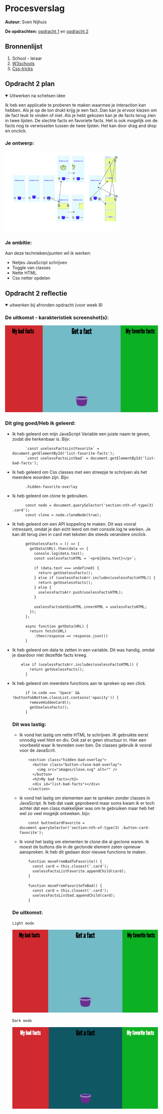 # Procesverslag
**Auteur:** Sven Nijhuis

**De opdrachten:** [opdracht 1](https://svennijhuis.github.io/Animtion-Jordan-logo/) en [opdracht 2](https://github.com/svennijhuis/interaction---Api)

## Bronnenlijst
  1. School - leraar
  2. [W3schools](https://www.w3schools.com/)
  3. [Css-tricks](https://css-tricks.com/)

## Opdracht 2 plan

<details open>
  <summary>Uitwerken na schetsen idee</summary>

  Ik heb een applicatie te proberen te maken waarmee je interaction kan hebben. Als je op de ton drukt krijg je een fact. Dan kan je ervoor kiezen om de fact leuk te vinden of niet. Als je hebt gekozen kan je de facts terug zien in twee lijsten. De slechte facts en favoriete facts. Het is ook mogelijk om de facts nog te verwisselen tussen de twee lijsten. Het kan door drag and drop en onclick.


  ### Je ontwerp:
  <img src="https://github.com/svennijhuis/interaction---Api/blob/main/images/wireflow-01.jpg" width="375px" alt="ontwerp opdracht 2">


  ### Je ambitie: 
  Aan deze technieken/punten wil ik werken:
  - Netjes JavaScript schrijven
  - Toggle van classes
  - Nette HTML
  - Css netter opdelen
</details>


## Opdracht 2 reflectie

<details open>
  <summary>uitwerken bij afronden opdracht (voor week 8)</summary>

  ### De uitkomst - karakteristiek screenshot(s):

  ![](https://github.com/svennijhuis/interaction---Api/blob/main/images/light-mode.png)


  ### Dit ging goed/Heb ik geleerd: 
* Ik heb geleerd om mijn JavaScript Variable een juiste naam te geven, zodat die herkenbaar is. Bijv: 

            `const uselessFactsListFavorite` = document.getElementById('list-favorite-facts');
            `const uselessFactsListbad` = document.getElementById('list-bad-facts');

* Ik heb geleerd om Css classes met een streepje te schrijven als het meerdere woorden zijn. Bijv:

            .hidden-favorite-overlay 

* Ik heb geleerd om clone te gebruiken.

            const node = document.querySelector('section:nth-of-type(3) .card');
            const clone = node.cloneNode(true);

* Ik heb geleerd om een API koppeling te maken. Dit was vooral intressant, omdat je dan echt leerd om met console.log te werken. Je kan dit terug zien in card met teksten die steeds verandere onclick.

            getUselessFacts = () => {
              getData(URL).then(data => {
                console.log(data.text);
                const uselessFactsHTML = `<p>${data.text}</p>`;

                if (data.text === undefined) {
                  return getUselessFacts();
                } else if (uselessFactsArr.includes(uselessFactsHTML)) {
                  return getUselessFacts();
                } else {
                  uselessFactsArr.push(uselessFactsHTML);
                }

                uselessFactsGetDivHTML.innerHTML = uselessFactsHTML;
              });
            };

            async function getData(URL) {
              return fetch(URL)
                .then(response => response.json())
            }
            

* Ik heb geleerd om data te zetten in een variable. Dit was handig, omdat je daardoor niet dezelfde facts kreeg.

          else if (uselessFactsArr.includes(uselessFactsHTML)) {
              return getUselessFacts();
            }

* Ik heb geleerd om meerdere functions aan te spreken op een click.

            if (e.code === 'Space' && !buttonTubBottom.classList.contains('opacity')) {
              removeHiddenCard();
              getUselessFacts();
            }


  ### Dit was lastig:

  * Ik vond het lastig om nette HTML te schrijven. IK gebruikte eerst onnodig veel html en div. Ook zat er geen structuur in. Hier een voorbeeld waar ik tevreden over ben. De classes gebruik ik vooral voor de JavaScrit.

            <section class="hidden-bad-overlay">
              <button class="button-close-bad-overlay">
                <img src="images/close.svg" alt="" />
              </button>
              <h2>My bad facts</h2>
              <div id="list-bad-facts"></div>
            </section>

  * ik vond het lastig om elementen aan te spreken zonder classes in JavaScript. Ik heb dat vaak geprobeerd maar soms kwam ik er toch achter dat een class makkelijker was om te gebruiken maar heb het wel zo veel mogeijk ontweken. bijv:

            const buttonCardFavorite = document.querySelector('section:nth-of-type(3) .button-card-favorite');

  * Ik vond het lastig om elementen te clone die al geclone waren. Ik moest de buttons die in de geclonde element zaten opnieuw aanspreken. Ik heb dit gedaan door nieuwe functions te maken.

            function moveFromBadToFavorite() {
              const card = this.closest('.card');
              uselessFactsListFavorite.appendChild(card);
            }

            function moveFromFavoriteToBad() {
              const card = this.closest('.card');
              uselessFactsListbad.appendChild(card);
            }


  ### De uitkomst:
  `Light mode`

  ![](https://github.com/svennijhuis/interaction---Api/blob/main/images/light-mode.png)

  `Dark mode`

  ![](https://github.com/svennijhuis/interaction---Api/blob/main/images/dark-mode.png)

</details>